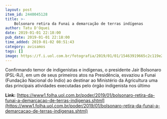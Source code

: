 ```yaml
---
layout: post
item_id: 2440045128
title: >-
    Bolsonaro retira da Funai a demarcação de terras indígenas
author: Tatu D'Oquei
date: 2019-01-01 22:18:00
pub_date: 2019-01-01 22:18:00
time_added: 2019-01-02 08:51:43
category: avisamos
tags: []
image: https://f.i.uol.com.br/fotografia/2019/01/01/15463919665c2c119e26655_1546391966_3x2_rt.jpg
---
```


Confirmando temor de indigenistas e indígenas, o presidente Jair Bolsonaro (PSL-RJ), em um de seus primeiros atos na Presidência, esvaziou a Funai (Fundação Nacional do Índio) ao destinar ao Ministério da Agricultura uma das principais atividades executadas pelo órgão indigenista nos último

**Link:** [https://www1.folha.uol.com.br/poder/2019/01/bolsonaro-retira-da-funai-a-demarcacao-de-terras-indigenas.shtml](https://www1.folha.uol.com.br/poder/2019/01/bolsonaro-retira-da-funai-a-demarcacao-de-terras-indigenas.shtml)

